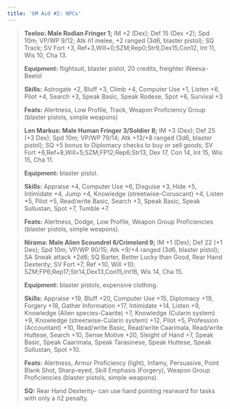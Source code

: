 ```yaml
---
title: 'GM Aid #2: NPCs'
---
```


> **Teeloo: Male Rodian Fringer 1;** IM +2 (Dex); Def 15 (Dex +2); Spd 10m; VP/WP 9/12; Atk ñ1 melee, +2 ranged (3d6, blaster pistol); SQ Track; SV Fort +3, Ref+3,Will+0;SZM;Rep0;Str9,Dex15,Con12, Int 11, Wis 10, Cha 13.
>
> **Equipment:** flightsuit, blaster pistol, 20 credits, freighter ìNeeva-Beeloî
>
> **Skills:** Astrogate +2, Bluff +3, Climb +4, Computer Use +1, Listen +6, Pilot +4, Search +3, Speak Basic, Speak Rodese, Spot +6, Survival +3
>
> **Feats:** Alertness, Low Profile, Track, Weapon Proficiency Group (blaster pistols, simple weapons)

> **Len Markus: Male Human Fringer 3/Soldier 8;** IM +3 (Dex); Def 25 (+3 Dex); Spd 10m; VP/WP 79/14; Atk +13/+8 ranged (3d6, blaster pistol); SQ +5 bonus to Diplomacy checks to buy or sell goods; SV Fort +6,Ref+8,Will+5;SZM;FP12;Rep6;Str13, Dex 17, Con 14, Int 15, Wis 15, Cha 11.
>
> **Equipment:** blaster pistol.
>
> **Skills:** Appraise +4, Computer Use +6, Disguise +3, Hide +5, Intimidate +4, Jump +4, Knowledge (streetwise-Coruscant) +4, Listen +5, Pilot +5, Read/write Basic, Search +3, Speak Basic, Speak Sullustan, Spot +7, Tumble +7.
>
> **Feats:** Alertness, Dodge, Low Profile, Weapon Group Proficiencies (blaster pistols, simple weapons).

> **Nirama: Male Alien Scoundrel 6/Crimelord 9;** IM +1 (Dex); Def 22 (+1 Dex); Spd 10m; VP/WP 90/15; Atk +9/+4 ranged (3d6, blaster pistol); SA Sneak attack +2d6; SQ Barter, Better Lucky than Good, Rear Hand Dexterity; SV Fort +7, Ref +10, Will +10; SZM;FP6;Rep17;Str14,Dex13,Con15,Int16, Wis 14, Cha 15.
>
> **Equipment:** blaster pistols, expensive clothing.
>
> **Skills:** Appraise +19, Bluff +20, Computer Use +15, Diplomacy +19, Forgery +18, Gather Information +17, Intimidate +14, Listen +9, Knowledge (Alien species-Caarite) +7, Knowledge (Cularin system) +9, Knowledge (streetwise-Cularin system) +12, Pilot +5, Profession (Accountant) +10, Read/write Basic, Read/write Caarimala, Read/write Huttese, Search +10, Sense Motive +20, Sleight of Hand +7, Speak Basic, Speak Caarimala, Speak Tarasinese, Speak Huttese, Speak Sullustan, Spot +10.
>
> **Feats:** Alertness, Armor Proficiency (light), Infamy, Persuasive, Point Blank Shot, Sharp-eyed, Skill Emphasis (Forgery), Weapon Group Proficiencies (blaster pistols, simple weapons).
>
> **SQ:** Rear Hand Dexterity- can use hand pointing rearward for tasks with only a ñ2 penalty.

